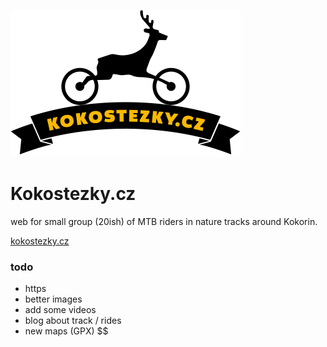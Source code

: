 ![Kokostezky logo](/img/kokostezky-logo.png)

# Kokostezky.cz

web for small group (20ish) of MTB riders in nature tracks around Kokorin.

[kokostezky.cz](http://kokostezky.cz/)

### todo

- https
- better images
- add some videos
- blog about track / rides
- new maps (GPX)
$$